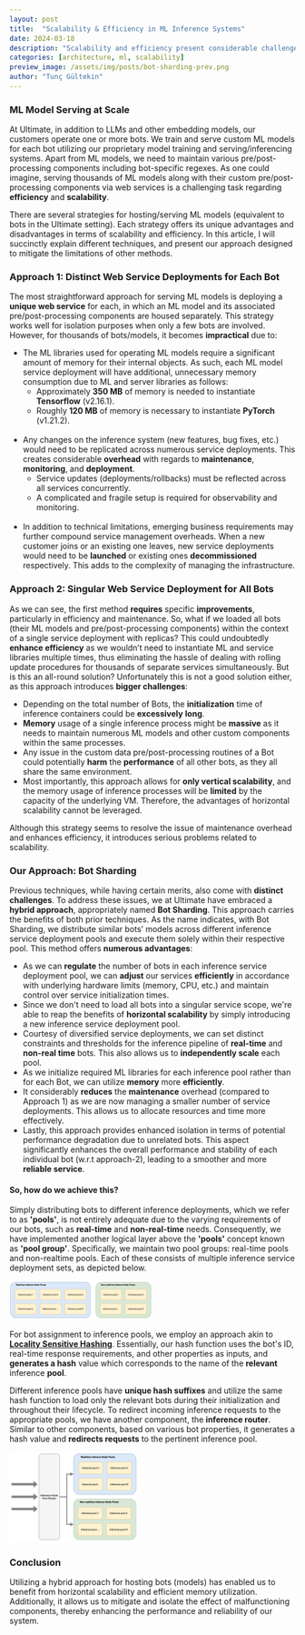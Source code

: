```yaml
---
layout: post
title:  "Scalability & Efficiency in ML Inference Systems"
date: 2024-03-18
description: "Scalability and efficiency present considerable challenges in the field of ML model serving systems, particularly when operating and serving a multitude of AI models concurrently. These aspects are vital for our operation, as a customer support automation platform, we maintain thousands of AI models. In this post, we will discuss our approach to handling these tasks within our inference system."
categories: [architecture, ml, scalability]
preview_image: /assets/img/posts/bot-sharding-prev.png
author: "Tunç Gültekin"
---
```


### ML Model Serving at Scale

At Ultimate, in addition to LLMs and other embedding models, our customers operate one or more bots. We train and serve custom ML models for each bot utilizing our proprietary model training and serving/inferencing systems. Apart from ML models, we need to maintain various pre/post-processing components including bot-specific regexes. As one could imagine, serving thousands of ML models along with their custom pre/post-processing components via web services is a challenging task regarding **efficiency** and **scalability**.

There are several strategies for hosting/serving ML models (equivalent to bots in the Ultimate setting). Each strategy offers its unique advantages and disadvantages in terms of scalability and efficiency. In this article, I will succinctly explain different techniques, and present our approach designed to mitigate the limitations of other methods.

### Approach 1: Distinct Web Service Deployments for Each Bot

The most straightforward approach for serving ML models is deploying a **unique web service** for each, in which an ML model and its associated pre/post-processing components are housed separately. This strategy works well for isolation purposes when only a few bots are involved. However, for thousands of bots/models, it becomes **impractical** due to:

- The ML libraries used for operating ML models require a significant amount of memory for their internal objects. As such, each ML model service deployment will have additional, unnecessary memory consumption due to ML and server libraries as follows:
  - Approximately **350 MB** of memory is needed to instantiate **Tensorflow** (v2.16.1).
  - Roughly **120 MB** of memory is necessary to instantiate **PyTorch** (v1.21.2).
\
&nbsp;
- Any changes on the inference system (new features, bug fixes, etc.) would need to be replicated across numerous service deployments. This creates considerable **overhead** with regards to **maintenance**, **monitoring**, and **deployment**.
  - Service updates (deployments/rollbacks) must be reflected across all services concurrently.
  - A complicated and fragile setup is required for observability and monitoring.
\
&nbsp;
- In addition to technical limitations, emerging business requirements may further compound service management overheads. When a new customer joins or an existing one leaves, new service deployments would need to be **launched** or existing ones **decommissioned** respectively. This adds to the complexity of managing the infrastructure.

### Approach 2: Singular Web Service Deployment for All Bots

As we can see, the first method **requires** specific **improvements**, particularly in efficiency and maintenance. So, what if we loaded all bots (their ML models and pre/post-processing components) within the context of a single service deployment with replicas? This could undoubtedly **enhance efficiency** as we wouldn’t need to instantiate ML and service libraries multiple times, thus eliminating the hassle of dealing with rolling update procedures for thousands of separate services simultaneously. But is this an all-round solution? Unfortunately this is not a good solution either, as this approach introduces **bigger challenges**:

- Depending on the total number of Bots, the **initialization** time of inference containers could be **excessively** **long**.
- **Memory** usage of a single inference process might be **massive** as it needs to maintain numerous ML models and other custom components within the same processes.
- Any issue in the custom data pre/post-processing routines of a Bot could potentially **harm** the **performance** of all other bots, as they all share the same environment.
- Most importantly, this approach allows for **only vertical scalability**, and the memory usage of inference processes will be **limited** by the capacity of the underlying VM. Therefore, the advantages of horizontal scalability cannot be leveraged. 

Although this strategy seems to resolve the issue of maintenance overhead and enhances efficiency, it introduces serious problems related to scalability.


### Our Approach: Bot Sharding
Previous techniques, while having certain merits, also come with **distinct challenges**. To address these issues, we at Ultimate have embraced a **hybrid approach**, appropriately named **Bot Sharding**. This approach carries the benefits of both prior techniques. As the name indicates, with Bot Sharding, we distribute similar bots’ models across different inference service deployment pools and execute them solely within their respective pool. This method offers **numerous advantages**:
- As we can **regulate** the number of bots in each inference service deployment pool, we can **adjust** our services **efficiently** in accordance with underlying hardware limits (memory, CPU, etc.) and maintain control over service initialization times.
- Since we don't need to load all bots into a singular service scope, we're able to reap the benefits of **horizontal scalability** by simply introducing a new inference service deployment pool.
- Courtesy of diversified service deployments, we can set distinct constraints and thresholds for the inference pipeline of **real-time** and **non-real time** bots. This also allows us to **independently scale** each pool.
- As we initialize required ML libraries for each inference pool rather than for each Bot, we can utilize **memory** more **efficiently**.
- It considerably **reduces** the **maintenance** overhead (compared to Approach 1) as we are now managing a smaller number of service deployments. This allows us to allocate resources and time more effectively.
- Lastly, this approach provides enhanced isolation in terms of potential performance degradation due to unrelated bots. This aspect significantly enhances the overall performance and stability of each individual bot (w.r.t approach-2), leading to a smoother and more **reliable service**.

#### So, how do we achieve this?

Simply distributing bots to different inference deployments, which we refer to as **'pools'**, is not entirely adequate due to the varying requirements of our bots, such as **real-time** and **non-real-time** needs. Consequently, we have implemented another logical layer above the **'pools'** concept known as **'pool group'**. Specifically, we maintain two pool groups: real-time pools and non-realtime pools. Each of these consists of multiple inference service deployment sets, as depicted below.

<img src="../assets/img/posts/bot-sharding-pools.jpg" width="50%" height="50%" />

For bot assignment to inference pools, we employ an approach akin to [**Locality Sensitive Hashing**](https://en.wikipedia.org/wiki/Locality-sensitive_hashing). Essentially, our hash function uses the bot's ID, real-time response requirements, and other properties as inputs, and **generates a hash** value which corresponds to the name of the **relevant** inference **pool**.

Different inference pools have **unique hash suffixes** and utilize the same hash function to load only the relevant bots during their initialization and throughout their lifecycle. To redirect incoming inference requests to the appropriate pools, we have another component, the **inference router**. Similar to other components, based on various bot properties, it generates a hash value and **redirects requests** to the pertinent inference pool.

<img src="../assets/img/posts/bot-sharding-router.jpg" width="45%" height="45%" />

### Conclusion

Utilizing a hybrid approach for hosting bots (models) has enabled us to benefit from horizontal scalability and efficient memory utilization. Additionally, it allows us to mitigate and isolate the effect of malfunctioning components, thereby enhancing the performance and reliability of our system.